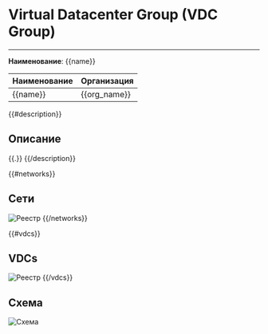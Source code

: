 # Virtual Datacenter Group (VDC Group)
***  
**Наименование**: {{name}}

| Наименование | Организация  |
|--------------|--------------|
| {{name}}     | {{org_name}} |

{{#description}}
## Описание
{{.}}
{{/description}}

{{#networks}}
## Сети
![Реестр](@entity/{{entity}}/networks?id={{id}})
{{/networks}}

{{#vdcs}}
## VDCs
![Реестр](@entity/{{entity}}/vdcs?id={{id}})
{{/vdcs}}

## Схема

![Схема](@entity/{{entity}}/schema?id={{id}})
